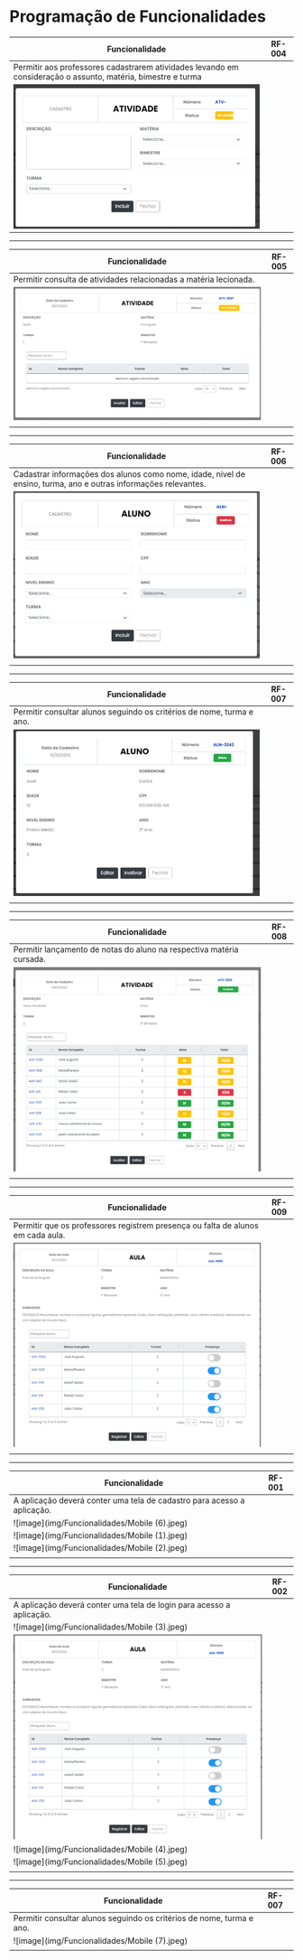 # Programação de Funcionalidades

|Funcionalidade    | RF-004           | 
|------------------|-------------------------------|
|Permitir aos professores cadastrarem atividades levando em consideração o assunto, matéria, bimestre e turma| 
|![image](img/Funcionalidades/AtividadeCadastro.png)|


---
|Funcionalidade    | RF-005        | 
|------------------|-------------------------------|
|Permitir consulta de atividades relacionadas a matéria lecionada.| 
|![image](img/Funcionalidades/AtividadeCadastro2.png)|
|| 

---
|Funcionalidade    | RF-006        | 
|------------------|-------------------------------|
|Cadastrar informações dos alunos como nome, idade, nivel de ensino, turma, ano e outras informações relevantes.| 
|![image](img/Funcionalidades/AlunoCadastro.png)|
|| 

---
|Funcionalidade    | RF-007        | 
|------------------|-------------------------------|
|Permitir consultar alunos seguindo os critérios de nome, turma e ano.| 
|![image](img/Funcionalidades/AlunoCadastro2.png)|
|| 

---
|Funcionalidade    | RF-008        | 
|------------------|-------------------------------|
|Permitir lançamento de notas do aluno na respectiva matéria cursada.| 
|![image](img/Funcionalidades/NotasAluno.png)|
|| 

---
|Funcionalidade    | RF-009        | 
|------------------|-------------------------------|
|Permitir que os professores registrem presença ou falta de alunos em cada aula.| 
|![image](img/Funcionalidades/Frequencia.png)|
|| 

---
|Funcionalidade    | RF-001        | 
|------------------|-------------------------------|
|A aplicação deverá conter uma tela de cadastro para acesso a aplicação.| 
|![image](img/Funcionalidades/Mobile (6).jpeg)|
|![image](img/Funcionalidades/Mobile (1).jpeg)|
|![image](img/Funcionalidades/Mobile (2).jpeg)|
|| 

---
|Funcionalidade    | RF-002        | 
|------------------|-------------------------------|
|A aplicação deverá conter uma tela de login para acesso a aplicação.| 
|![image](img/Funcionalidades/Mobile (3).jpeg)|
|![image](img/Funcionalidades/Frequencia.png)|
|![image](img/Funcionalidades/Mobile (4).jpeg)|
|![image](img/Funcionalidades/Mobile (5).jpeg)|
|| 

---
|Funcionalidade    | RF-007        | 
|------------------|-------------------------------|
|Permitir consultar alunos seguindo os critérios de nome, turma e ano.| 
|![image](img/Funcionalidades/Mobile (7).jpeg)|
|| 
